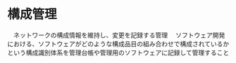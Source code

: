 # 構成管理
　ネットワークの構成情報を維持し、変更を記録する管理
　ソフトウェア開発における、ソフトウェアがどのような構成品目の組み合わせで構成されているかという構成識別体系を管理台帳や管理用のソフトウェアに記録して管理すること
